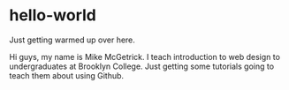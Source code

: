 # hello-world
Just getting warmed up over here. 

Hi guys, my name is Mike McGetrick. I teach introduction to web design to undergraduates at Brooklyn College. Just getting some tutorials going to teach them about using Github. 
